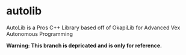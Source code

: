 # autolib
AutoLib is a Pros C++ Library based off of OkapiLib for Advanced Vex Autonomous Programming

**Warning: This branch is depricated and is only for reference.**
